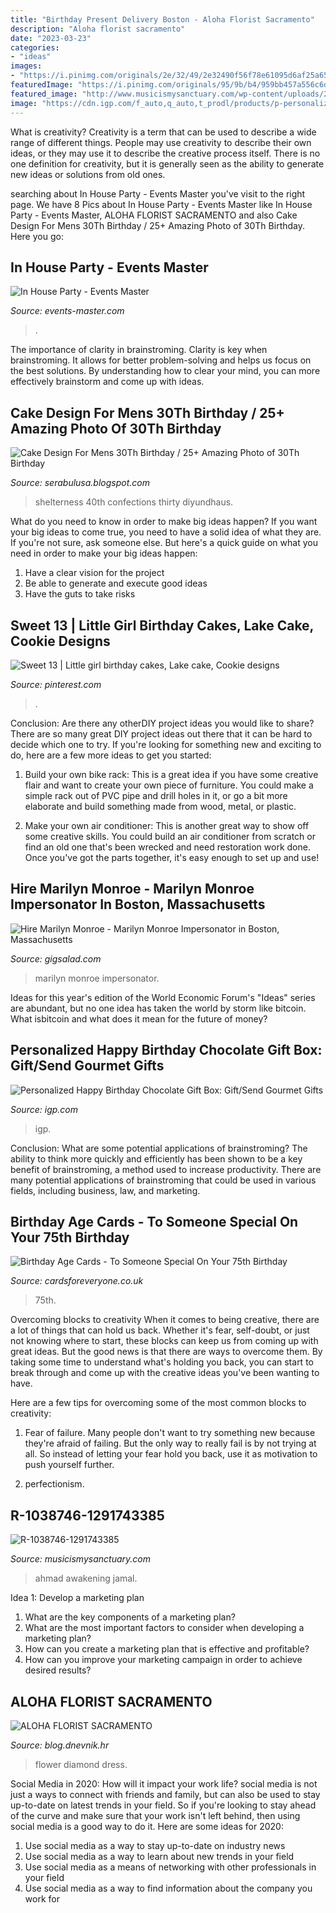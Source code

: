 ```yaml
---
title: "Birthday Present Delivery Boston - Aloha Florist Sacramento"
description: "Aloha florist sacramento"
date: "2023-03-23"
categories:
- "ideas"
images:
- "https://i.pinimg.com/originals/2e/32/49/2e32490f56f78e61095d6af25a650ffe.jpg"
featuredImage: "https://i.pinimg.com/originals/95/9b/b4/959bb457a556c6d97ec9b5379cacb391.jpg"
featured_image: "http://www.musicismysanctuary.com/wp-content/uploads/2014/08/R-1038746-1291743385.jpeg"
image: "https://cdn.igp.com/f_auto,q_auto,t_prodl/products/p-personalized-happy-birthday-chocolate-gift-box-118460-1.jpg"
---
```



What is creativity?
Creativity is a term that can be used to describe a wide range of different things. People may use creativity to describe their own ideas, or they may use it to describe the creative process itself. There is no one definition for creativity, but it is generally seen as the ability to generate new ideas or solutions from old ones.

	

		
searching about In House Party - Events Master you've visit to the right page. We have 8 Pics about In House Party - Events Master like In House Party - Events Master, ALOHA FLORIST SACRAMENTO and also Cake Design For Mens 30Th Birthday / 25+ Amazing Photo of 30Th Birthday. Here you go:
		
    
## In House Party - Events Master

<img loading=lazy src="https://www.events-master.com/wp-content/uploads/2020/07/IMG-20200224-WA0002.jpg" onerror="this.onerror=null;this.src='https://tse3.mm.bing.net/th?id=OIP.nZdGo7omhmrhykhkp6oSfgHaJ4&amp;pid=15.1';" alt="In House Party - Events Master">

_Source: events-master.com_

>. 

	

The importance of clarity in brainstroming.
Clarity is key when brainstroming. It allows for better problem-solving and helps us focus on the best solutions. By understanding how to clear your mind, you can more effectively brainstorm and come up with ideas.

    
## Cake Design For Mens 30Th Birthday / 25+ Amazing Photo Of 30Th Birthday

<img loading=lazy src="https://i.pinimg.com/originals/95/9b/b4/959bb457a556c6d97ec9b5379cacb391.jpg" onerror="this.onerror=null;this.src='https://tse4.mm.bing.net/th?id=OIP.5cUcDD6lRkiDzMceE4ohwQHaJ4&amp;pid=15.1';" alt="Cake Design For Mens 30Th Birthday / 25+ Amazing Photo of 30Th Birthday">

_Source: serabulusa.blogspot.com_

>shelterness 40th confections thirty diyundhaus. 

	

What do you need to know in order to make big ideas happen?
If you want your big ideas to come true, you need to have a solid idea of what they are. If you're not sure, ask someone else. But here's a quick guide on what you need in order to make your big ideas happen: 
1. Have a clear vision for the project 
2. Be able to generate and execute good ideas 
3. Have the guts to take risks 

    
## Sweet 13 | Little Girl Birthday Cakes, Lake Cake, Cookie Designs

<img loading=lazy src="https://i.pinimg.com/originals/2e/32/49/2e32490f56f78e61095d6af25a650ffe.jpg" onerror="this.onerror=null;this.src='https://tse3.mm.bing.net/th?id=OIP.k2UytRpxfDZlCckCKsAtGQHaJ4&amp;pid=15.1';" alt="Sweet 13 | Little girl birthday cakes, Lake cake, Cookie designs">

_Source: pinterest.com_

>. 

	

Conclusion: Are there any otherDIY project ideas you would like to share?
There are so many great DIY project ideas out there that it can be hard to decide which one to try. If you're looking for something new and exciting to do, here are a few more ideas to get you started: 
1. Build your own bike rack: This is a great idea if you have some creative flair and want to create your own piece of furniture. You could make a simple rack out of PVC pipe and drill holes in it, or go a bit more elaborate and build something made from wood, metal, or plastic. 

2. Make your own air conditioner: This is another great way to show off some creative skills. You could build an air conditioner from scratch or find an old one that's been wrecked and need restoration work done. Once you've got the parts together, it's easy enough to set up and use!

    
## Hire Marilyn Monroe - Marilyn Monroe Impersonator In Boston, Massachusetts

<img loading=lazy src="https://img.youtube.com/vi/OyC7E1HqDB8/maxresdefault.jpg" onerror="this.onerror=null;this.src='https://tse3.mm.bing.net/th?id=OIP.NMUCxIxiEG_FcyuOxped7wHaEK&amp;pid=15.1';" alt="Hire Marilyn Monroe - Marilyn Monroe Impersonator in Boston, Massachusetts">

_Source: gigsalad.com_

>marilyn monroe impersonator. 

	

Ideas for this year's edition of the World Economic Forum's "Ideas" series are abundant, but no one idea has taken the world by storm like bitcoin. What isbitcoin and what does it mean for the future of money? 

    
## Personalized Happy Birthday Chocolate Gift Box: Gift/Send Gourmet Gifts

<img loading=lazy src="https://cdn.igp.com/f_auto,q_auto,t_prodl/products/p-personalized-happy-birthday-chocolate-gift-box-118460-1.jpg" onerror="this.onerror=null;this.src='https://tse4.mm.bing.net/th?id=OIP.eaPc4hUbCDRwAQdQ0_17WQHaHa&amp;pid=15.1';" alt="Personalized Happy Birthday Chocolate Gift Box: Gift/Send Gourmet Gifts">

_Source: igp.com_

>igp. 

	

Conclusion: What are some potential applications of brainstroming?
The ability to think more quickly and efficiently has been shown to be a key benefit of brainstroming, a method used to increase productivity. There are many potential applications of brainstroming that could be used in various fields, including business, law, and marketing.

    
## Birthday Age Cards - To Someone Special On Your 75th Birthday

<img loading=lazy src="https://www.cardsforeveryone.co.uk/images/products/101-4.jpg" onerror="this.onerror=null;this.src='https://tse2.mm.bing.net/th?id=OIP.RcDG46oz7xqcNuot_Fl96wAAAA&amp;pid=15.1';" alt="Birthday Age Cards - To Someone Special On Your 75th Birthday">

_Source: cardsforeveryone.co.uk_

>75th. 

	

Overcoming blocks to creativity
When it comes to being creative, there are a lot of things that can hold us back. Whether it's fear, self-doubt, or just not knowing where to start, these blocks can keep us from coming up with great ideas.
But the good news is that there are ways to overcome them. By taking some time to understand what's holding you back, you can start to break through and come up with the creative ideas you've been wanting to have.

Here are a few tips for overcoming some of the most common blocks to creativity:

1. Fear of failure. Many people don't want to try something new because they're afraid of failing. But the only way to really fail is by not trying at all. So instead of letting your fear hold you back, use it as motivation to push yourself further.

2. perfectionism.

    
## R-1038746-1291743385

<img loading=lazy src="http://www.musicismysanctuary.com/wp-content/uploads/2014/08/R-1038746-1291743385.jpeg" onerror="this.onerror=null;this.src='https://tse4.mm.bing.net/th?id=OIP.-oBLWbQ2hUWUK75w4aA5AAHaHa&amp;pid=15.1';" alt="R-1038746-1291743385">

_Source: musicismysanctuary.com_

>ahmad awakening jamal. 

	

Idea 1: Develop a marketing plan
1. What are the key components of a marketing plan? 
2. What are the most important factors to consider when developing a marketing plan? 
3. How can you create a marketing plan that is effective and profitable? 
4. How can you improve your marketing campaign in order to achieve desired results?

    
## ALOHA FLORIST SACRAMENTO

<img loading=lazy src="http://bit.ly/r4MVJk" onerror="this.onerror=null;this.src='https://tse2.mm.bing.net/th?id=OIP.VvdVlf0nPR-GOk8ZFaTKBgAAAA&amp;pid=15.1';" alt="ALOHA FLORIST SACRAMENTO">

_Source: blog.dnevnik.hr_

>flower diamond dress. 

	

Social Media in 2020: How will it impact your work life?
social media is not just a ways to connect with friends and family, but can also be used to stay up-to-date on latest trends in your field. So if you're looking to stay ahead of the curve and make sure that your work isn't left behind, then using social media is a good way to do it. Here are some ideas for 2020: 
1. Use social media as a way to stay up-to-date on industry news 
2. Use social media as a way to learn about new trends in your field 
3. Use social media as a means of networking with other professionals in your field 
4. Use social media as a way to find information about the company you work for 

